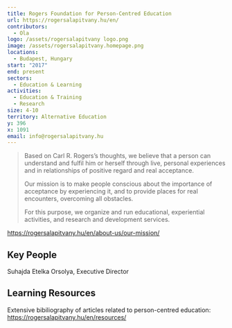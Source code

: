 ```yaml
---
title: Rogers Foundation for Person-Centred Education
url: https://rogersalapitvany.hu/en/
contributors:
  - Ola
logo: /assets/rogersalapitvany logo.png
image: /assets/rogersalapitvany.homepage.png
locations:
  - Budapest, Hungary
start: "2017"
end: present
sectors:
  - Education & Learning
activities:
  - Education & Training
  - Research
size: 4-10
territory: Alternative Education
y: 396
x: 1091
email: info@rogersalapitvany.hu
---
```

> Based on Carl R. Rogers’s thoughts, we believe that a person can understand and fulfil him or herself through live, personal experiences and in relationships of positive regard and real acceptance.
> 
> Our mission is to make people conscious about the importance of acceptance by experiencing it, and to provide places for real encounters, overcoming all obstacles.
> 
> For this purpose, we organize and run educational, experiential activities, and research and development services.

https://rogersalapitvany.hu/en/about-us/our-mission/ 

## Key People

Suhajda Etelka Orsolya, Executive Director

## Learning Resources

Extensive bibiliography of articles related to person-centred education: https://rogersalapitvany.hu/en/resources/  
